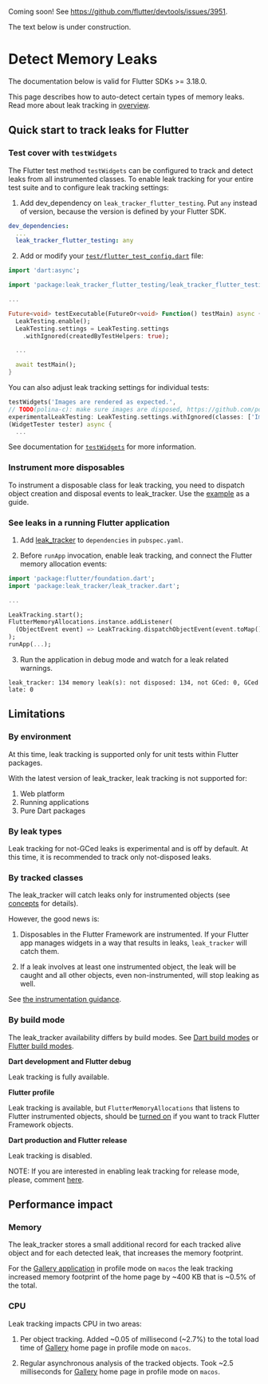 
Coming soon! See https://github.com/flutter/devtools/issues/3951.

The text below is under construction.

# Detect Memory Leaks

The documentation below is valid for Flutter SDKs >= 3.18.0.

This page describes how to auto-detect certain types of memory leaks.
Read more about leak tracking in [overview](OVERVIEW.md).

## Quick start to track leaks for Flutter

### Test cover with `testWidgets`

The Flutter test method `testWidgets` can be configured to track and detect leaks
from all instrumented classes. To enable leak tracking for your entire test suite
and to configure leak tracking settings:

1. Add dev_dependency on `leak_tracker_flutter_testing`. Put `any` instead of version, because
the version is defined by your Flutter SDK.

```yaml
dev_dependencies:
  ...
  leak_tracker_flutter_testing: any
```

2. Add or modify your
[`test/flutter_test_config.dart`](https://api.flutter.dev/flutter/flutter_test/flutter_test-library.html)
file:

```dart
import 'dart:async';

import 'package:leak_tracker_flutter_testing/leak_tracker_flutter_testing.dart';

...

Future<void> testExecutable(FutureOr<void> Function() testMain) async {
  LeakTesting.enable();
  LeakTesting.settings = LeakTesting.settings
    .withIgnored(createdByTestHelpers: true);

  ...

  await testMain();
}
```

You can also adjust leak tracking settings for individual tests:

```dart
testWidgets('Images are rendered as expected.',
// TODO(polina-c): make sure images are disposed, https://github.com/polina-c/my_repo/issues/141
experimentalLeakTesting: LeakTesting.settings.withIgnored(classes: ['Image']),
(WidgetTester tester) async {
  ...
```

See documentation for [`testWidgets`](https://github.com/flutter/flutter/blob/4570d35d49477a53278e648ce59a26a06201ec97/packages/flutter_test/lib/src/widget_tester.dart#L122)
for more information.

### Instrument more disposables

To instrument a disposable class for leak tracking, you need to dispatch object creation and disposal events to leak_tracker.
Use the [example](https://github.com/flutter/flutter/pull/141526/files) as a guide.

### See leaks in a running Flutter application

1. Add [leak_tracker](https://pub.dev/packages/leak_tracker) to `dependencies` in `pubspec.yaml`.

2. Before `runApp` invocation, enable leak tracking, and connect
the Flutter memory allocation events:

  ```dart
  import 'package:flutter/foundation.dart';
  import 'package:leak_tracker/leak_tracker.dart';

  ...

  LeakTracking.start();
  FlutterMemoryAllocations.instance.addListener(
    (ObjectEvent event) => LeakTracking.dispatchObjectEvent(event.toMap()),
  );
  runApp(...);

  ```

3. Run the application in debug mode and watch for a leak related warnings.

  ```
  leak_tracker: 134 memory leak(s): not disposed: 134, not GCed: 0, GCed late: 0
  ```

## Limitations

### By environment

At this time, leak tracking is supported only for unit tests within Flutter packages.

With the latest version of leak_tracker, leak tracking is not supported for:

1. Web platform
2. Running applications
3. Pure Dart packages

### By leak types

Leak tracking for not-GCed leaks is experimental and is off by default.
At this time, it is recommended to track only not-disposed leaks.

### By tracked classes

The leak_tracker will catch leaks only for instrumented
objects (see [concepts](CONCEPTS.md) for details).

However, the good news is:

1. Disposables in the Flutter Framework are instrumented.
If your Flutter app manages widgets in a way that results in leaks,
`leak_tracker` will catch them.

2. If a leak involves at least one instrumented object,
the leak will be caught and all
other objects, even non-instrumented, will stop leaking as well.

See [the instrumentation guidance](#instrument-your-code).

### By build mode

The leak_tracker availability differs by build modes.
See [Dart build modes](https://github.com/dart-lang/site-www/issues/4436)
or [Flutter build modes](https://docs.flutter.dev/testing/build-modes).

**Dart development and Flutter debug**

Leak tracking is fully available.

**Flutter profile**

Leak tracking is available, but `FlutterMemoryAllocations` that listens to
Flutter instrumented objects,
should be [turned on](https://github.com/flutter/flutter/blob/15af81782e19ebe7273872f8b07ac71df4e749f2/packages/flutter/lib/src/foundation/memory_allocations.dart#L13)
if you want to track Flutter Framework objects.

**Dart production and Flutter release**

Leak tracking is disabled.

NOTE: If you are interested in enabling leak tracking for release mode, please, comment [here](https://github.com/dart-lang/leak_tracker/issues/25).

## Performance impact

### Memory

The leak_tracker stores a small additional record for each
tracked alive object and for each
detected leak, that increases the memory footprint.

For the [Gallery application](https://github.com/flutter/gallery)
in profile mode on `macos`
the leak tracking increased memory footprint of the home page
by ~400 KB that is ~0.5% of
the total.

### CPU

Leak tracking impacts CPU in two areas:

1. Per object tracking.
   Added ~0.05 of millisecond (~2.7%) to the total load time of
   [Gallery](https://github.com/flutter/gallery) home page
   in profile mode on `macos`.

2. Regular asynchronous analysis of the tracked objects.
   Took ~2.5 milliseconds for
   [Gallery](https://github.com/flutter/gallery) home page in
   profile mode on `macos`.
